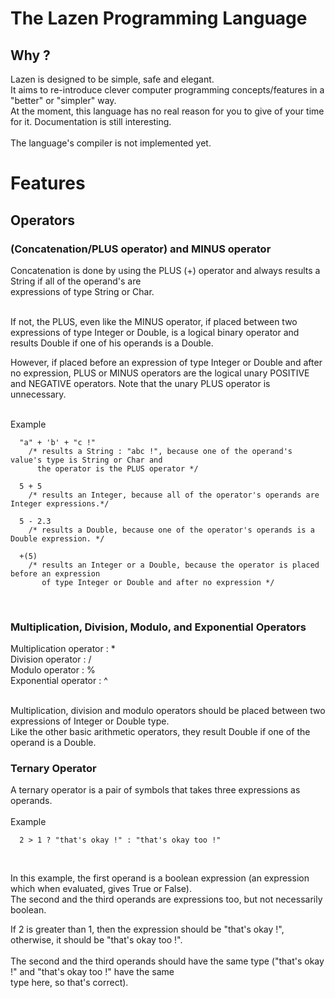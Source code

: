 # The Lazen Programming Language

<h2>Why ?</h2>
Lazen is designed to be simple, safe and elegant.<br>
It aims to re-introduce clever computer programming concepts/features in a "better" or "simpler" way.<br>
At the moment, this language has no real reason for you to give of your time for it. Documentation is still interesting.
<br><br>
The language's compiler is not implemented yet.<br>

<h1>Features</h1>
<h2>Operators</h2>
<h3>(Concatenation/PLUS operator) and MINUS operator</h3>
Concatenation is done by using the PLUS (+) operator and always results a String if all of the operand's are<br>expressions of type String or Char.<br><br>

If not, the PLUS, even like the MINUS operator, if placed between two expressions of type Integer or Double, is a logical binary operator and results Double if one of his operands is a Double.<br>

However, if placed before an expression of type Integer or Double and after no expression, PLUS or MINUS operators are the logical unary POSITIVE and NEGATIVE operators. Note that the unary PLUS operator is unnecessary.
<br><br>

Example

```
  "a" + 'b' + "c !"
    /* results a String : "abc !", because one of the operand's value's type is String or Char and
      the operator is the PLUS operator */
  
  5 + 5
    /* results an Integer, because all of the operator's operands are Integer expressions.*/
       
  5 - 2.3
    /* results a Double, because one of the operator's operands is a Double expression. */
       
  +(5)
    /* results an Integer or a Double, because the operator is placed before an expression
       of type Integer or Double and after no expression */
```
<br>

<h3>Multiplication, Division, Modulo, and Exponential Operators</h1>
Multiplication operator : *<br>
Division operator       : /<br>
Modulo operator         : %<br>
Exponential operator    : ^<br><br>

Multiplication, division and modulo operators should be placed between two expressions of Integer or Double type.<br>
Like the other basic arithmetic operators, they result Double if one of the operand is a Double.

<h3>Ternary Operator</h3>
A ternary operator is a pair of symbols that takes three expressions as operands.
<br><br>
Example

```
  2 > 1 ? "that's okay !" : "that's okay too !"
```
<br>

In this example, the first operand is a boolean expression (an expression which when evaluated, gives True or False).<br>
The second and the third operands are expressions too, but not necessarily boolean.

If 2 is greater than 1, then the expression should be "that's okay !", otherwise, it should be "that's okay too !".<br><br>
The second and the third operands should have the same type ("that's okay !" and "that's okay too !" have the same<br>
type here, so that's correct).
